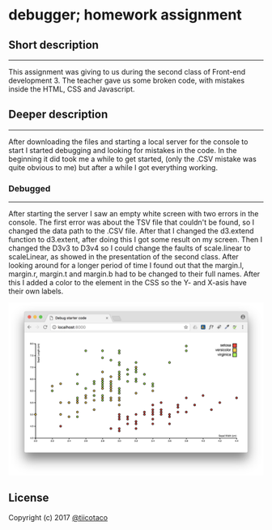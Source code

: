 # debugger; homework assignment

## Short description
------
This assignment was giving to us during the second class of Front-end development 3. The teacher gave us some broken code, with mistakes inside the HTML, CSS and Javascript. 

## Deeper description
------
After downloading the files and starting a local server for the console to start I started debugging and looking for mistakes in the code. In the beginning it did took me a while to get started, (only the .CSV mistake was quite obvious to me) but after a while I got everything working.


### Debugged
------
After starting the server I saw an empty white screen with two errors in the console. The first error was about the TSV file that couldn't be found, so I changed the data path to the .CSV file. After that I changed the d3.extend function to d3.extent, after doing this I got some result on my screen. Then I changed the D3v3 to D3v4 so I could change the faults of scale.linear to scaleLinear, as showed in the presentation of the second class. After looking around for a longer period of time I found out that the margin.l, margin.r, margin.t and margin.b had to be changed to their full names. After this I added a color to the <text> element in the CSS so the Y- and X-asis have their own labels. 

![Finished!](preview.png)

## License

Copyright (c) 2017 [@tiicotaco](https://github.com/tiicotaco)
